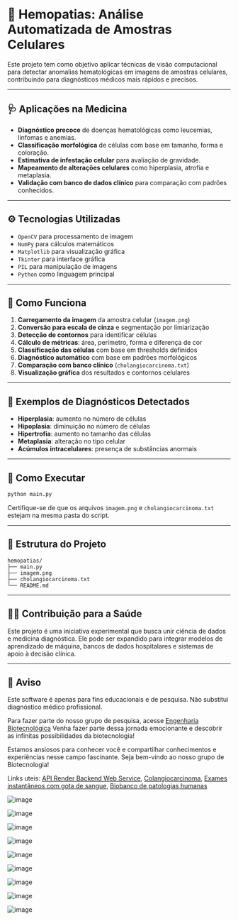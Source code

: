 # 🧬 Hemopatias: Análise Automatizada de Amostras Celulares

Este projeto tem como objetivo aplicar técnicas de visão computacional para detectar anomalias hematológicas em imagens de amostras celulares, contribuindo para diagnósticos médicos mais rápidos e precisos.

---

## 🩺 Aplicações na Medicina

- **Diagnóstico precoce** de doenças hematológicas como leucemias, linfomas e anemias.
- **Classificação morfológica** de células com base em tamanho, forma e coloração.
- **Estimativa de infestação celular** para avaliação de gravidade.
- **Mapeamento de alterações celulares** como hiperplasia, atrofia e metaplasia.
- **Validação com banco de dados clínico** para comparação com padrões conhecidos.

---

## ⚙️ Tecnologias Utilizadas

- `OpenCV` para processamento de imagem
- `NumPy` para cálculos matemáticos
- `Matplotlib` para visualização gráfica
- `Tkinter` para interface gráfica
- `PIL` para manipulação de imagens
- `Python` como linguagem principal

---

## 📸 Como Funciona

1. **Carregamento da imagem** da amostra celular (`imagem.png`)
2. **Conversão para escala de cinza** e segmentação por limiarização
3. **Detecção de contornos** para identificar células
4. **Cálculo de métricas**: área, perímetro, forma e diferença de cor
5. **Classificação das células** com base em thresholds definidos
6. **Diagnóstico automático** com base em padrões morfológicos
7. **Comparação com banco clínico** (`cholangiocarcinoma.txt`)
8. **Visualização gráfica** dos resultados e contornos celulares

---

## 🧪 Exemplos de Diagnósticos Detectados

- **Hiperplasia**: aumento no número de células
- **Hipoplasia**: diminuição no número de células
- **Hipertrofia**: aumento no tamanho das células
- **Metaplasia**: alteração no tipo celular
- **Acúmulos intracelulares**: presença de substâncias anormais

---

## 🚀 Como Executar

```bash
python main.py
```

Certifique-se de que os arquivos `imagem.png` e `cholangiocarcinoma.txt` estejam na mesma pasta do script.

---

## 📁 Estrutura do Projeto

```
hemopatias/
├── main.py
├── imagem.png
├── cholangiocarcinoma.txt
└── README.md
```

---

## 👨‍⚕️ Contribuição para a Saúde

Este projeto é uma iniciativa experimental que busca unir ciência de dados e medicina diagnóstica. Ele pode ser expandido para integrar modelos de aprendizado de máquina, bancos de dados hospitalares e sistemas de apoio à decisão clínica.

---

## 📌 Aviso

Este software é apenas para fins educacionais e de pesquisa. Não substitui diagnóstico médico profissional.

Para fazer parte do nosso grupo de pesquisa, acesse [Engenharia Biotecnológica](https://chat.whatsapp.com/EpXVaaIbRiXHK0uubbVu16)
Venha fazer parte dessa jornada emocionante e descobrir as infinitas possibilidades da biotecnologia!

Estamos ansiosos para conhecer você e compartilhar conhecimentos e experiências nesse campo fascinante. Seja bem-vindo ao nosso grupo de Biotecnologia!

Links uteis: 
[API Render Backend Web Service](https://hemopatias-api.onrender.com),
[Colangiocarcinoma](https://pt.wikipedia.org/wiki/Colangiocarcinoma),
[Exames instantâneos com gota de sangue](https://chat.openai.com/c/c97e485a-5059-4d6d-9df6-531c69a19c8f),
[Biobanco de patologias humanas](https://chat.openai.com/c/c050de9e-c76c-4b30-abb7-f728b568f25a)


![image](https://github.com/AstridNielsen-lab/hemopatias/assets/32886080/90c32393-b69f-4cc2-94b1-f56291783d46)

![image](https://github.com/AstridNielsen-lab/hemopatias/assets/32886080/e764bc92-24aa-4fb4-85c1-e427bf652d7e)

![image](https://github.com/AstridNielsen-lab/hemopatias/assets/32886080/261c561f-aa2f-4959-bc08-cab3118eab7c)

![image](https://github.com/AstridNielsen-lab/hemopatias/assets/32886080/949ff6a7-ee8e-4017-b10d-d23e279280ba)

![image](https://github.com/AstridNielsen-lab/hemopatias/assets/32886080/8b6d74ce-5b7a-4a8e-a260-49f903ef1e50)

![image](https://github.com/AstridNielsen-lab/hemopatias/assets/32886080/e788c6ea-5b11-4a28-8bd8-5213af8bf80e)

![image](https://github.com/AstridNielsen-lab/hemopatias/assets/32886080/651e7f47-45c0-4a20-b4b8-836e06e43921)

![image](https://github.com/AstridNielsen-lab/hemopatias/assets/32886080/9d307ad2-3264-4a1a-9c1f-31fd73571abb)

![image](https://github.com/AstridNielsen-lab/hemopatias/assets/32886080/fb2ca796-2e24-4bb9-8dc8-6f29d14a234c)







